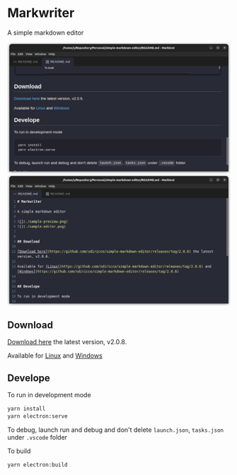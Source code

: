 # Markwriter

A simple markdown editor

![](./sample-preview.png)
![](./sample-editor.png)


## Download

[Download here](https://github.com/sdiricco/simple-markdown-editor/releases/tag/2.0.8) the latest version, v2.0.8.

Available for [Linux](https://github.com/sdiricco/simple-markdown-editor/releases/tag/2.0.8) and [Windows](https://github.com/sdiricco/simple-markdown-editor/releases/tag/2.0.8)


## Develope

To run in development mode

```sh
yarn install
yarn electron:serve
```

To debug, launch run and debug and don't delete `launch.json`, `tasks.json` under `.vscode` folder

To build

```sh
yarn electron:build
```




